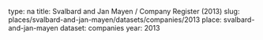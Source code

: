 type: na
title: Svalbard and Jan Mayen / Company Register (2013)
slug: places/svalbard-and-jan-mayen/datasets/companies/2013
place: svalbard-and-jan-mayen
dataset: companies
year: 2013
